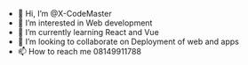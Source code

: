 - 👋 Hi, I’m @X-CodeMaster
- 👀 I’m interested in Web development 
- 🌱 I’m currently learning React and Vue
- 💞️ I’m looking to collaborate on Deployment of web and apps
- 📫 How to reach me 08149911788

<!---
X-CodeMaster/CodeMaster is a ✨ special ✨ repository because its `README.md` (this file) appears on your GitHub profile.
You can click the Preview link to take a look at your changes.
--->
